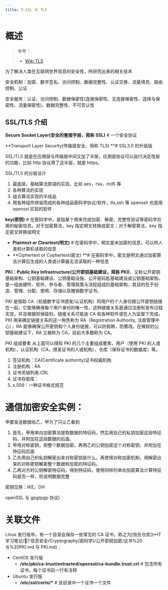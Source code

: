 ```yaml
---
title: 5.SSL 与 TLS
---
```


# 概述

> 参考：
> - [Wiki,TLS](https://en.wikipedia.org/wiki/Transport_Layer_Security)

为了解决人类在互联网世界信息的安全性，所研究出来的相关技术

安全机制：加密、数字签名、访问控制、数据完整性、认证交换、流量填充、路由控制、公证

安全服务：认证、访问控制、数据保密性(连接保密性、无连接保密性、选择与保密性、流量保密性)、数据完整性、不可否认性

## SSL/TLS 介绍

**Secure Socket Layer(安全的套接字层，简称 SSL)** # 一个安全协议

**Transport Layer Security(传输层安全，简称 TLS) **# SSL3.0 的升级版

SSL/TLS 就是在应用层与传输层中间又加了半层，应用层协议可以自行决定改层的功能，比如 http 协议用了这半层，就是 https。

SSL/TLS 的分层设计

1. 最底层，基础算法原语的实现，比如 aes，rsa，md5 等
2. 各种算法的实现
3. 组合算法实现的半成品
4. 用各种组件拼装而成的各种成品密码学协议/软件，tls,ssh 等 openssh 也是用 openssl 实现的软件

**key(密钥)** # 在密码学中，是指某个用来完成加密、解密、完整性验证等密码学应用的秘密信息。对于加密算法，key 指定明文转换成密文；对于解密算法，key 指定密文转换成明文

- **Plaintext or Cleartext(明文)** # 在密码学中，明文是未加密的信息，可以供人类和计算机读取的信息
- **Ciphertext or Cyphertext(密文) **# 在密码学中，密文是明文通过加密算法计算后生成的人类或计算器无法读取的一种信息

**PKI：Public Key Infrastructure(公开密钥基础建设，简称 PKI)**，又称公开密钥基础架构、公钥基础建设、公钥基础设施、公开密码匙基础建设或公钥基础架构，是一组由硬件、软件、参与者、管理政策与流程组成的基础架构，其目的在于创造、管理、分配、使用、存储以及撤销数字证书。

PKI 是借助 CA（权威数字证书颁发/认证机构）将用户的个人身份跟公开密钥链接在一起，它能够确保每个用户身份的唯一性，这种链接关系是通过注册和发布过程实现，并且根据担保级别，链接关系可能由 CA 和各种软件或在人为监督下完成。PKI 用来确定链接关系的这一角色称为 RA（Registration Authority, 注册管理中心），RA 能够确保公开密钥和个人身份链接，可以防抵赖，防篡改。在微软的公钥基础建设下，RA 又被称为 CA，目前大多数称为 CA。

PKI 组成要素
从上面可以得知 PKI 的几个主要组成要素，用户（使用 PKI 的人或机构），认证机构（CA，颁发证书的人或机构），仓库（保存证书的数据库）等。

1. 签证机构：CA(Certificate authority)证书权威机构
2. 注册机构：RA
3. 证书吊销列表:CRL
4. 证书存取库：
5. x.509：一种证书格式规范

# 通信加密安全实例：

甲要发送数据给乙，甲为了只让乙看到

1. 首先，甲用单向加密算法提取数据的特征码，然后用自己的私钥加密这段特征码，并附加在这段数据的后面。
2. 甲用对称密钥，把整个数据加密。再用乙的公钥加密这个对称密钥，并附加在特征码后面
3. 乙先用自己的私钥解密出来对称密钥是什么。再使用对称加密机制，用解密出来的对称密钥解密整个数据和加密的特征码。
4. 乙再对方的公钥解密特征码，得到特征码，使用同样的单向加密算法计算特征码是否一样，则说明数据完整

密钥交换：IKE，DH

openSSL 与 gpg(pgp 协议)

# 关联文件

Linux 发行版中，有一个目录会保存一些常见的 CA 证书，称之为[信任仓库](✏IT 学习笔记/🔐7.信息安全/Cryptography(密码学)/公开密钥加密/证书%20 与%20PKI.md 与 PKI.md)：

- CentOS 发行版
  - **/etc/pki/ca-trust/extracted/openssl/ca-bundle.trust.crt** # 包含所有证书，每个证书前一行有注释
- Ubuntu 发行版
  - **/etc/ssl/certs/\*** # 该目录中一个证书一个文件
